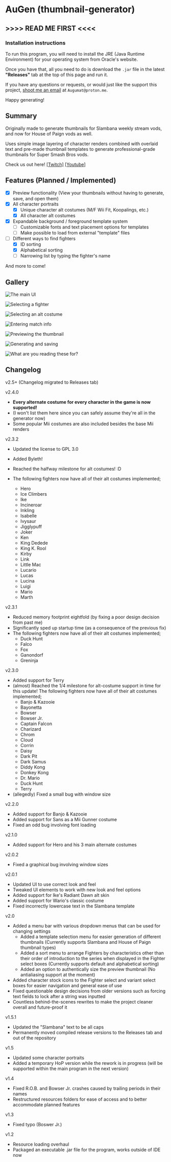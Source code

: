 # **AuGen (thumbnail-generator)**

## \>\>\>\> READ ME FIRST \<\<\<\<

### Installation instructions

To run this program, you will need to install the JRE (Java Runtime Environment) for your operating system from Oracle's website.

Once you have that, all you need to do is download the `.jar` file in the latest **"Releases"** tab at the top of this page and run it.

If you have any questions or requests, or would just like the support this project, [shoot me an email](mailto:Augumat@proton.me?subject=[GitHub]%20Thumbnail%20Generator%20Questions) at `Augumat@proton.me`.

Happy generating!

## Summary

Originally made to generate thumbnails for Slambana weekly stream vods, and now for House of Paign vods as well.

Uses simple image layering of character renders combined with overlaid text and pre-made thumbnail templates to generate professional-grade thumbnails for Super Smash Bros vods.

Check us out here! [\[Twitch\]](https://www.twitch.tv/crossslashstudios) [\[Youtube\]](https://www.youtube.com/channel/UCtkWBSJDL-KiXGt27LxHWwA)



## Features (Planned / Implemented)

- [x] Preview functionality (View your thumbnails without having to generate, save, and open them)
- [x] All character portraits
  - [x] Unique character alt costumes (M/F Wii Fit, Koopalings, etc.)
  - [x] All character alt costumes
- [x] Expandable background / foreground template system
  - [ ] Customizable fonts and text placement options for templates
  - [ ] Make possible to load from external "template" files
- [ ] Different ways to find fighters
  - [x] ID sorting
  - [x] Alphabetical sorting
  - [ ] Narrowing list by typing the fighter's name

And more to come!



## Gallery

![The main UI](https://media.discordapp.net/attachments/533545367816634369/632123136883556371/1.PNG)

![Selecting a fighter](https://media.discordapp.net/attachments/533545367816634369/632123139593338880/2.PNG)

![Selecting an alt costume](https://media.discordapp.net/attachments/533545367816634369/632123142004801557/3.PNG)

![Entering match info](https://media.discordapp.net/attachments/533545367816634369/632123144752201739/4.PNG)

![Previewing the thumbnail](https://media.discordapp.net/attachments/533545367816634369/632123133855268864/5.PNG)

![Generating and saving](https://media.discordapp.net/attachments/533545367816634369/632123134119641088/6.PNG)

![What are you reading these for?](https://media.discordapp.net/attachments/533545367816634369/632125315887398942/7.png)



## Changelog

v2.5+ (Changelog migrated to Releases tab)

v2.4.0

- **Every alternate costume for every character in the game is now supported!**
- (I won't list them here since you can safely assume they're all in the generator now)
- Some popular Mii costumes are also included besides the base Mii renders

v2.3.2

- Updated the license to GPL 3.0
- Added Byleth!

- Reached the halfway milestone for alt costumes! :D
- The following fighters now have all of their alt costumes implemented;
  - Hero
  - Ice Climbers
  - Ike
  - Incineroar
  - Inkling
  - Isabelle
  - Ivysaur
  - Jigglypuff
  - Joker
  - Ken
  - King Dedede
  - King K. Rool
  - Kirby
  - Link
  - Little Mac
  - Lucario
  - Lucas
  - Lucina
  - Luigi
  - Mario
  - Marth

v2.3.1

- Reduced memory footprint eightfold (by fixing a poor design decision from past me)
- Significantly sped up startup time (as a consequence of the previous fix)
- The following fighters now have all of their alt costumes implemented;
  - Duck Hunt
  - Falco
  - Fox
  - Ganondorf
  - Greninja

v2.3.0

- Added support for Terry
- (almost) Reached the 1/4 milestone for alt-costume support in time for this update!  The following fighters now have all of their alt costumes implemented;
  - Banjo & Kazooie
  - Bayonetta
  - Bowser
  - Bowser Jr.
  - Captain Falcon
  - Charizard
  - Chrom
  - Cloud
  - Corrin
  - Daisy
  - Dark Pit
  - Dark Samus
  - Diddy Kong
  - Donkey Kong
  - Dr. Mario
  - Duck Hunt
  - Terry
- (allegedly) Fixed a small bug with window size

v2.2.0

- Added support for Banjo & Kazooie
- Added support for Sans as a Mii Gunner costume
- Fixed an odd bug involving font loading

v2.1.0

- Added support for Hero and his 3 main alternate costumes

v2.0.2

- Fixed a graphical bug involving window sizes

v2.0.1

- Updated UI to use correct look and feel
- Tweaked UI elements to work with new look and feel options
- Added support for Ike's Radiant Dawn alt skin
- Added support for Wario's classic costume
- Fixed incorrectly lowercase text in the Slambana template

v2.0

- Added a menu bar with various dropdown menus that can be used for changing settings
  - Added a template selection menu for easier generation of different thumbnails (Currently supports Slambana and House of Paign thumbnail types)
  - Added a sort menu to arrange Fighters by characteristics other than their order of introduction to the series when displayed in the Fighter select boxes (Currently supports default and alphabetical sorting)
  - Added an option to authentically size the preview thumbnail (No antialiasing support at the moment)
- Added character stock icons to the Fighter select and variant select boxes for easier navigation and general ease of use
- Fixed questionable design decisions from older versions such as forcing text fields to lock after a string was inputted
- Countless behind-the-scenes rewrites to make the project cleaner overall and future-proof it

v1.5.1

- Updated the "Slambana" text to be all caps
- Permanently moved compiled release versions to the Releases tab and out of the repository

v1.5

- Updated some character portraits
- Added a temporary HoP version while the rework is in progress (will be supported within the main program in the next version)

v1.4

- Fixed R.O.B. and Bowser Jr. crashes caused by trailing periods in their names
- Restructured resources folders for ease of access and to better accommodate planned features

v1.3

- Fixed typo (Boswer Jr.)

v1.2

- Resource loading overhaul
- Packaged an executable .jar file for the program, works outside of IDE now
